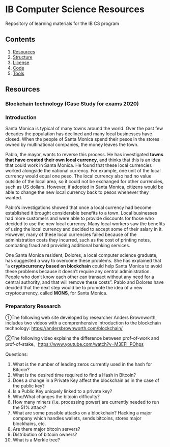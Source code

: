 IB Computer Science Resources
====================================

Repository of learning materials for the IB CS program 

Contents
------------------------------------
  1. [Resources](#resources)
  1. [Structure](#structure)
  1. [License](#license)
  1. [Code](#code)
  1. [Tools](#tools)
  
Resources
------------------------------------

### Blockchain technology (Case Study for exams 2020)

### Introduction

Santa Monica is typical of many towns around the world. Over the past few decades the population has declined and many local businesses have closed. When the people of Santa Monica spend their pesos in the stores owned by multinational companies, the money leaves the town.

Pablo, the mayor, wants to reverse this process. He has investigated **towns that have created their own local currency**, and thinks that this is an idea that could work in Santa Monica. He found that these local currencies worked alongside the national currency. For example, one unit of the local currency would equal one peso. The local currency also had no value outside of the local area, so it could not be exchanged for other currencies, such as US dollars. However, if adopted in Santa Monica, citizens would be able to change the new local currency back to pesos whenever they wanted.

Pablo’s investigations showed that once a local currency had become established it brought considerable benefits to a town. Local businesses had more customers and were able to provide discounts for those who decided to use the new local currency. Many local workers saw the benefits of using the local currency and decided to accept some of their salary in it. However, many of these local currencies failed because of the administration costs they incurred, such as the cost of printing notes, combating fraud and providing additional banking services.

One Santa Monica resident, Dolores, a local computer science graduate, has suggested a way to overcome these problems. She has explained that “a **cryptocurrency based on blockchain** could help Santa Monica to avoid these problems because it doesn’t require any central administration. People who don’t know each other can transact without any need for a central authority, and that will remove these costs”. Pablo and Dolores have decided that the next step would be to promote the idea of a new cryptocurrency, called **MONS**, for Santa Monica.

### Preparatory Research

①The following web site developed by researcher Anders Brownworth, includes two videos with a comprenhensive introduction to the blockchain technology: https://andersbrownworth.com/blockchain/

②The following video explains the difference between prof-of-work and prof-of-stake。https://www.youtube.com/watch?v=M3EFi_POhps

Questions:
1. What is the number of leading zeros currently used in the hash for Bitcoin?
1. What is the desired time required to find a Hash in Bitcoin?
1. Does a change in a Private Key affect the blockchain as in the case of the public key?
1. Is a Public Key uniquely linked to a private key?
1. Who/What changes the bitcoin difficulty?
1. How many miners (i.e. processing power) are currently needed to run the 51% attack?
1. What are some possible attacks on a blockchain? Hacking a major company which handles wallets, sends bitcoins, stores major blockhains, etc.
1. Are there major bitcoin servers? 
1. Distribution of bitcoin owners? 
1. What is a Merkle tree?
